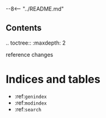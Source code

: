 --8<-- "../README.md"

Contents
--------

.. toctree::
   :maxdepth: 2

   reference
   changes

Indices and tables
==================

* :ref:`genindex`
* :ref:`modindex`
* :ref:`search`
